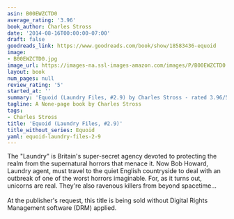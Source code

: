 ```yaml
---
asin: B00EWZCTD0
average_rating: '3.96'
book_author: Charles Stross
date: '2014-08-16T00:00:00-07:00'
draft: false
goodreads_link: https://www.goodreads.com/book/show/18583436-equoid
image:
- B00EWZCTD0.jpg
image_url: https://images-na.ssl-images-amazon.com/images/P/B00EWZCTD0.01._SCLZZZZZZZ.jpg
layout: book
num_pages: null
review_rating: '5'
started_at: ''
summary: 'Equoid (Laundry Files, #2.9) by Charles Stross - rated 3.96/5 on Goodreads'
tagline: A None-page book by Charles Stross
tags:
- Charles Stross
title: 'Equoid (Laundry Files, #2.9)'
title_without_series: Equoid
yaml: equoid-laundry-files-2-9
---
```


The "Laundry" is Britain's super-secret agency devoted to protecting the realm from the supernatural horrors that menace it. Now Bob Howard, Laundry agent, must travel to the quiet English countryside to deal with an outbreak of one of the worst horrors imaginable. For, as it turns out, unicorns are real. They're also ravenous killers from beyond spacetime...<br /><br />At the publisher's request, this title is being sold without Digital Rights Management software (DRM) applied.